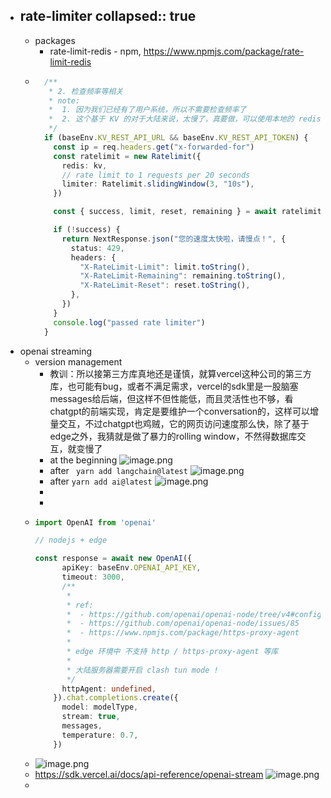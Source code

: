 - rate-limiter
  collapsed:: true
	-
	- packages
		- rate-limit-redis - npm, https://www.npmjs.com/package/rate-limit-redis
	- ```ts
	    /**
	     * 2. 检查频率等相关
	     * note:
	     *  1. 因为我们已经有了用户系统，所以不需要检查频率了
	     *  2. 这个基于 KV 的对于大陆来说，太慢了，真要做，可以使用本地的 redis，参考：rate-limit-redis - npm, https://www.npmjs.com/package/rate-limit-redis
	     */
	    if (baseEnv.KV_REST_API_URL && baseEnv.KV_REST_API_TOKEN) {
	      const ip = req.headers.get("x-forwarded-for")
	      const ratelimit = new Ratelimit({
	        redis: kv,
	        // rate limit to 1 requests per 20 seconds
	        limiter: Ratelimit.slidingWindow(3, "10s"),
	      })
	  
	      const { success, limit, reset, remaining } = await ratelimit.limit(`ratelimit_${ip}`)
	  
	      if (!success) {
	        return NextResponse.json("您的速度太快啦，请慢点！", {
	          status: 429,
	          headers: {
	            "X-RateLimit-Limit": limit.toString(),
	            "X-RateLimit-Remaining": remaining.toString(),
	            "X-RateLimit-Reset": reset.toString(),
	          },
	        })
	      }
	      console.log("passed rate limiter")
	    }
	  ```
- openai streaming
	- version management
		- 教训：所以接第三方库真地还是谨慎，就算vercel这种公司的第三方库，也可能有bug，或者不满足需求，vercel的sdk里是一股脑塞messages给后端，但这样不但性能低，而且灵活性也不够，看chatgpt的前端实现，肯定是要维护一个conversation的，这样可以增量交互，不过chatgpt也鸡贼，它的网页访问速度那么快，除了基于edge之外，我猜就是做了暴力的rolling window，不然得数据库交互，就变慢了
		- at the beginning
		  ![image.png](https://poketto.oss-cn-hangzhou.aliyuncs.com/image_1693667840442_0.png)
		- after ` yarn add langchain@latest`
		  ![image.png](https://poketto.oss-cn-hangzhou.aliyuncs.com/image_1693667872670_0.png)
		- after `yarn add ai@latest`
		  ![image.png](https://poketto.oss-cn-hangzhou.aliyuncs.com/image_1693667893080_0.png)
		-
		-
	- ```ts
	  import OpenAI from 'openai'
	  
	  // nodejs + edge
	  
	  const response = await new OpenAI({
	        apiKey: baseEnv.OPENAI_API_KEY,
	        timeout: 3000,
	        /**
	         *
	         * ref:
	         *  - https://github.com/openai/openai-node/tree/v4#configuring-an-https-agent-eg-for-proxies
	         *  - https://github.com/openai/openai-node/issues/85
	         *  - https://www.npmjs.com/package/https-proxy-agent
	         *
	         * edge 环境中 不支持 http / https-proxy-agent 等库
	         *
	         * 大陆服务器需要开启 clash tun mode !
	         */
	        httpAgent: undefined,
	      }).chat.completions.create({
	        model: modelType,
	        stream: true,
	        messages,
	        temperature: 0.7,
	      })
	  ```
	- ![image.png](https://poketto.oss-cn-hangzhou.aliyuncs.com/image_1693667033047_0.png)
	- https://sdk.vercel.ai/docs/api-reference/openai-stream
	  ![image.png](https://poketto.oss-cn-hangzhou.aliyuncs.com/image_1693667066209_0.png)
	-